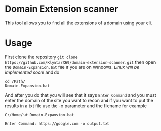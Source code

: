 # Domain Extension scanner

This tool allows you to find all the extensions of a domain using your cli.

# Usage
First clone the repository
```git clone https://github.com/KlyntarX69/domain-extension-scanner.git```
then open the `Domain-Expansion.bat` file if you are on Windows. *Linux will be implemented soon!*
and do 
```
cd /Path/
Domain-Expansion.bat
```
And after you do that you will see that it says `Enter Command` and you must enter the domain of the site you want to recon and if you want to put the results in a txt file use the -o parameter and the filename for example

```
C:/Home/~# Domain-Expansion.bat

Enter Command: https://google.com -o output.txt
```
